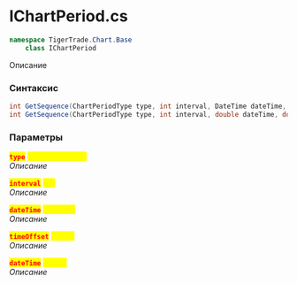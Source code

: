 
# IChartPeriod.cs
```csharp
namespace TigerTrade.Chart.Base  
    class IChartPeriod
```

Описание

### Синтаксис
```csharp
int GetSequence(ChartPeriodType type, int interval, DateTime dateTime, double timeOffset)
int GetSequence(ChartPeriodType type, int interval, double dateTime, double timeOffset)
```

### Параметры  
<mark style="color:red;">**`type`**</mark> <mark style="color:yellow;">`ChartPeriodType`</mark>  
 *Описание*  
  
<mark style="color:red;">**`interval`**</mark> <mark style="color:yellow;">`int`</mark>  
 *Описание*  
  
<mark style="color:red;">**`dateTime`**</mark> <mark style="color:yellow;">`DateTime`</mark>  
 *Описание*  
  
<mark style="color:red;">**`timeOffset`**</mark> <mark style="color:yellow;">`double`</mark>  
 *Описание*  
  
<mark style="color:red;">**`dateTime`**</mark> <mark style="color:yellow;">`double`</mark>  
 *Описание*  
  

                    
                    